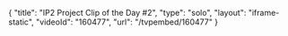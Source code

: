 {
    "title": "IP2 Project Clip of the Day #2",
    "type": "solo",
    "layout": "iframe-static",
    "videoId": "160477",
    "url": "\/tvpembed\/160477"
}